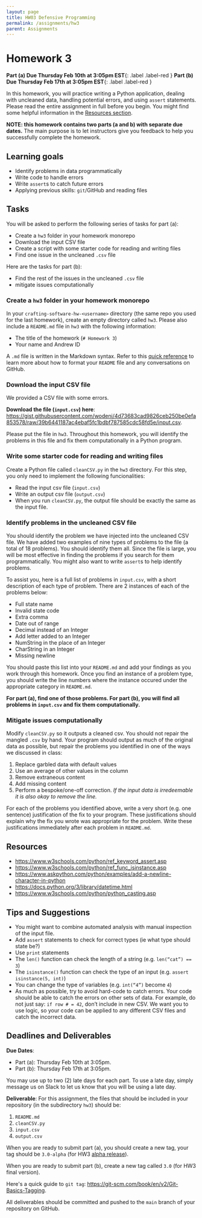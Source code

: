 ```yaml
---
layout: page
title: HW03 Defensive Programming
permalink: /assignments/hw3
parent: Assignments
---
```


# Homework 3 

**Part (a) Due Thursday Feb 10th at 3:05pm EST**{: .label .label-red } 
**Part (b) Due Thursday Feb 17th at 3:05pm EST**{: .label .label-red }

In this homework, you will practice writing a Python application, dealing with uncleaned data, handling potential errors, and using `assert` statements. Please read the entire assignment in full before you begin. You might find some helpful information in the [Resources section](#resources). 

__NOTE: this homework contains two parts (a and b) with separate due dates.__ The main purpose is to let instructors give you feedback to help you successfully complete the homework.

## Learning goals

- Identify problems in data programmatically
- Write code to handle errors
- Write `assert`s to catch future errors
- Applying previous skills: `git`/GitHub and reading files

## Tasks

You will be asked to perform the following series of tasks for part (a):

- Create a `hw3` folder in your homework monorepo
- Download the input CSV file
- Create a script with some starter code for reading and writing files
- Find one issue in the uncleaned `.csv` file

Here are the tasks for part (b):

- Find the rest of the issues in the uncleaned `.csv` file
- mitigate issues computationally

### Create a `hw3` folder in your homework monorepo 

In your `crafting-software-hw-<username>` directory (the same repo you used for the last homework), create an empty directory called `hw3`. Please also include a `README.md` file in `hw3` with the following information:

* The title of the homework (`# Homework 3`)
* Your name and Andrew ID

A `.md` file is written in the Markdown syntax. Refer to this [quick reference](https://github.com/adam-p/markdown-here/wiki/Markdown-Cheatsheet) to learn more about how to format your `README` file and any conversations on GitHub.

### Download the input CSV file

We provided a CSV file with some errors. 

__Download the file (`input.csv`) here__: <https://gist.githubusercontent.com/wodeni/4d73683cad9826ceb250be0efa853578/raw/39b6441187ac4ebaf5fc1bdbf787585cdc58fd5e/input.csv>. 

Please put the file in `hw3`. Throughout this homework, you will identify the problems in this file and fix them computationally in a Python program.

### Write some starter code for reading and writing files

Create a Python file called `cleanCSV.py` in the `hw3` directory. For this step, you only need to implement the following funcionalities:

* Read the input csv file (`input.csv`) 
* Write an output csv file (`output.csv`)
* When you run `cleanCSV.py`, the output file should be exactly the same as the input file. 

### Identify problems in the uncleaned CSV file

You should identify the problem we have injected into the uncleaned CSV file. We have added two examples of nine types of problems to the file (a total of 18 problems). You should identify them all.  Since the file is large, you will be most effective in finding the problems if you search for them programmatically. You might also want to write `assert`s to help identify problems. 

To assist you, here is a full list of problems in `input.csv`, with a short description of each type of problem. There are 2 instances of each of the problems below:

* Full state name
* Invalid state code 
* Extra comma
* Date out of range
* Decimal instead of an Integer
* Add letter added to an Integer
* NumString in the place of an Integer
* CharString in an Integer
* Missing newline

You should paste this list into your `README.md` and add your findings as you work through this homework. Once you find an instance of a problem type, you should write the line numbers where the instance occured under the appropriate category in `README.md`.

__For part (a), find one of those problems. For part (b), you will find all problems in `input.csv` and fix them computationally.__
### Mitigate issues computationally

Modify `cleanCSV.py` so it outputs a cleaned csv. You should not repair the mangled `.csv` by hand. Your program should output as much of the original data as possible, but repair the problems you identified in one of the ways we discussed in class: 

1. Replace garbled data with default values 
2. Use an average of other values in the column 
3. Remove extraneous content 
4. Add missing content 
5. Perform a bespoke/one-off correction. *If the input data is irredeemable it is also okay to remove the line.* 

For each of the problems you identified above, write a very short (e.g. one sentence) justification of the fix to your program. These justifications should explain why the fix you wrote was appropriate for the problem. Write these justifications immediately after each problem in `README.md`. 
## Resources
* <https://www.w3schools.com/python/ref_keyword_assert.asp>
* <https://www.w3schools.com/python/ref_func_isinstance.asp>
* <https://www.askpython.com/python/examples/add-a-newline-character-in-python>
* <https://docs.python.org/3/library/datetime.html>
* <https://www.w3schools.com/python/python_casting.asp>

## Tips and Suggestions
* You might want to combine automated analysis with manual inspection of the input file.
* Add `assert` statements to check for correct types (ie what type should state be?)
* Use `print` statements
* The `len()` function can check the length of a string (e.g. `len(“cat”) == 3`)
* The `isinstance()` function can check the type of an input (e.g. `assert isinstance(5, int)`)
* You can change the type of variables (e.g. `int(“4”)` become `4`)
* As much as possible, try to avoid hard-code to catch errors. Your code should be able to catch the errors on other sets of data. For example, do not just say: `if row # = 42`, don’t include in new CSV. We want you to use logic, so your code can be applied to any different CSV files and catch the incorrect data.

## Deadlines and Deliverables

__Due Dates__: 

* Part (a): Thursday Feb 10th at 3:05pm.  
* Part (b): Thursday Feb 17th at 3:05pm.  

You may use up to two (2) late days for each part. To use a late day, simply message us on Slack to let us know that you will be using a late day.

__Deliverable__: For this assignment, the files that should be included in your repository (in the subdirectory `hw3`) should be: 

1. `README.md`
2. `cleanCSV.py`
3. `input.csv`
4. `output.csv`

When you are ready to submit part (a), you should create a new tag, your tag should be `3.0-alpha` (for HW3 [alpha release](https://en.wikipedia.org/wiki/Software_release_life_cycle#Alpha)). 

When you are ready to submit part (b), create a new tag called `3.0` (for HW3 final version). 

Here's a quick guide to `git tag`: <https://git-scm.com/book/en/v2/Git-Basics-Tagging>.

All deliverables should be committed and pushed to the `main` branch of your repository on GitHub.
